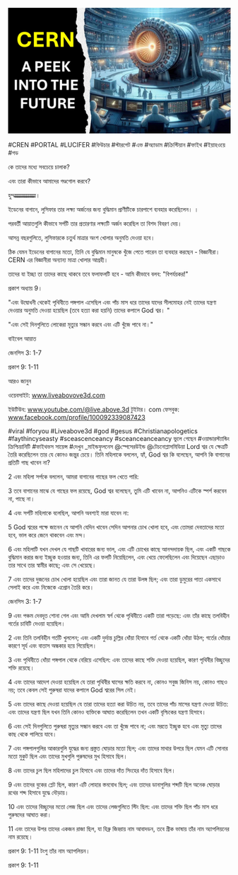 ![Video cover image](../cover.jpg "cover photo")

#CREN #PORTAL #LUCIFER #ফিউচার #স্টারগেট #এভ #অ্যাডাম #ক্রিস্টিয়ান #ফাইথ #ইয়াহওয়ে #গড

কে তাদের মধ্যে সবচেয়ে চালাক?

এবং তারা কীভাবে আমাদের গণ্ডগোল করবে?

হুম্ম্ম্ম্ম্ম্ম্ম্ম্ম্ম্ম্ম্ম্ম্ম্ম্ম্ম্ম্ম্ম্ম্ম।

ইডেনের বাগানে, লুসিফার তার লক্ষ্য অর্জনের জন্য বুদ্ধিমান প্রাণীটিকে চারপাশে ব্যবহার করেছিলেন। ।

পরবর্তী আয়াতগুলি কীভাবে সর্পটি তার প্রতারণার লক্ষ্যটি অর্জন করেছিল তা বিশদ বিবরণ দেয়।

আসন্ন বছরগুলিতে, লুসিফারকে চতুর্থ মাত্রার অংশ খোলার অনুমতি দেওয়া হবে।

ঠিক যেমন ইডেনের বাগানের মতো, তিনি যে বুদ্ধিমান মানুষকে খুঁজে পেতে পারেন তা ব্যবহার করছেন - বিজ্ঞানীরা। CERN এর বিজ্ঞানীরা অন্যান্য মাত্রা খোলার আগ্রহী।

তাদের যা ইচ্ছা তা তাদের কাছে থাকবে তবে ফলাফলটি হবে - আমি কীভাবে বলব: "বিপর্যয়কর!"

প্রকাশ অধ্যায় 9।

"এবং উদ্বোধনী থেকেই পৃথিবীতে পঙ্গপাল এসেছিল এবং পাঁচ মাস ধরে তাদের যাদের সীলমোহর নেই তাদের যন্ত্রণা দেওয়ার অনুমতি দেওয়া হয়েছিল (তবে হত্যা করা হয়নি) তাদের কপালে God শ্বর। "

"এবং সেই দিনগুলিতে লোকেরা মৃত্যুর সন্ধান করবে এবং এটি খুঁজে পাবে না।"

বাইবেল আয়াত

জেনসিস 3: 1-7

প্রকাশ 9: 1-11

আরও জানুন

ওয়েবসাইট: www.liveabovove3d.com

ইউটিউব: www.youtube.com/@live.above.3d টুইটার। com  ফেসবুক: www.facebook.com/profile/100092339087423

#viral #foryou #Liveabove3d #god #gesus #Christianapologetics #faythincyseasty #sceascenceancy #sceanceanceancy ভুলে গেছেন #ওয়ান্ডারস্ট্যান্ডিং ক্রিশ্চিয়ানিটি #ফাইথভস সায়েন্স #দেখুন _মাইন্ডফুলনেস @স্পেসেরউইন্ড @টেচনোপ্লাসমিডিয়া Lord শ্বর যে ক্ষেত্রটি তৈরি করেছিলেন তার যে কোনও জন্তুর চেয়ে। তিনি মহিলাকে বললেন, হ্যাঁ, God শ্বর কি বলেছেন, আপনি কি বাগানের প্রতিটি গাছ খাবেন না?

2 এবং মহিলা সর্পকে বললেন, আমরা বাগানের গাছের ফল খেতে পারি:

3 তবে বাগানের মাঝে যে গাছের ফল রয়েছে, God শ্বর বলেছেন, তুমি এটি খাবেন না, আপনিও এটিকে স্পর্শ করবেন না, পাছে না।

4 এবং সর্পটি মহিলাকে বলেছিল, আপনি অবশ্যই মারা যাবেন না:

5 God শ্বরের পক্ষে জানেন যে আপনি যেদিন খাবেন সেদিন আপনার চোখ খোলা হবে, এবং তোমরা দেবতাদের মতো হবে, ভাল করে জেনে থাকবেন এবং মন্দ।

6 এবং মহিলাটি যখন দেখল যে গাছটি খাবারের জন্য ভাল, এবং এটি চোখের কাছে আনন্দদায়ক ছিল, এবং একটি গাছকে বুদ্ধিমান করার জন্য ইচ্ছুক হওয়ার জন্য, তিনি এর ফলটি নিয়েছিলেন, এবং খেয়ে ফেলেছিলেন এবং দিয়েছেন এছাড়াও তার সাথে তার স্বামীর কাছে; এবং সে খেয়েছে।

7 এবং তাদের দুজনের চোখ খোলা হয়েছিল এবং তারা জানত যে তারা উলঙ্গ ছিল; এবং তারা ডুমুরের পাতা একসাথে সেলাই করে এবং নিজেকে এপ্রোন তৈরি করে।

জেনসিস 3: 1-7

9 এবং পঞ্চম দেবদূত শোনা গেল এবং আমি দেখলাম স্বর্গ থেকে পৃথিবীতে একটি তারা পড়েছে: এবং তাঁর কাছে তলবিহীন গর্তের চাবিটি দেওয়া হয়েছিল।

2 এবং তিনি তলবিহীন গর্তটি খুললেন; এবং একটি দুর্দান্ত চুল্লির ধোঁয়া হিসাবে গর্ত থেকে একটি ধোঁয়া উঠল; গর্তের ধোঁয়ার কারণে সূর্য এবং বাতাস অন্ধকার হয়ে গিয়েছিল।

3 এবং পৃথিবীতে ধোঁয়া পঙ্গপাল থেকে বেরিয়ে এসেছিল: এবং তাদের কাছে শক্তি দেওয়া হয়েছিল, কারণ পৃথিবীর বিচ্ছুদের শক্তি রয়েছে।

4 এবং তাদের আদেশ দেওয়া হয়েছিল যে তারা পৃথিবীর ঘাসের ক্ষতি করবে না, কোনও সবুজ জিনিস নয়, কোনও গাছও নয়; তবে কেবল সেই পুরুষরা যাদের কপালে God শ্বরের সিল নেই।

5 এবং তাদের কাছে দেওয়া হয়েছিল যে তারা তাদের হত্যা করা উচিত নয়, তবে তাদের পাঁচ মাসের যন্ত্রণা দেওয়া উচিত: এবং তাদের যন্ত্রণা ছিল যখন তিনি কোনও ব্যক্তিকে আঘাত করেছিলেন তখন একটি বৃশ্চিকের যন্ত্রণা হিসাবে।

6 এবং সেই দিনগুলিতে পুরুষরা মৃত্যুর সন্ধান করবে এবং তা খুঁজে পাবে না; এবং মরতে ইচ্ছুক হবে এবং মৃত্যু তাদের কাছ থেকে পালিয়ে যাবে।

7 এবং পঙ্গপালগুলির আকারগুলি যুদ্ধের জন্য প্রস্তুত ঘোড়ার মতো ছিল; এবং তাদের মাথার উপরে ছিল যেমন এটি সোনার মতো মুকুট ছিল এবং তাদের মুখগুলি পুরুষদের মুখ হিসাবে ছিল।

8 এবং তাদের চুল ছিল মহিলাদের চুল হিসাবে এবং তাদের দাঁত সিংহের দাঁত হিসাবে ছিল।

9 এবং তাদের বুকের প্লেট ছিল, কারণ এটি লোহার স্তনবোধ ছিল; এবং তাদের ডানাগুলির শব্দটি ছিল অনেক ঘোড়ার রথের শব্দ হিসাবে যুদ্ধে দৌড়ায়।

10 এবং তাদের বিচ্ছুদের মতো লেজ ছিল এবং তাদের লেজগুলিতে স্টিং ছিল: এবং তাদের শক্তি ছিল পাঁচ মাস ধরে পুরুষদের আঘাত করা।

11 এবং তাদের উপর তাদের একজন রাজা ছিল, যা হিব্রু জিহ্বায় নাম আবাদডন, তবে গ্রীক ভাষায় তাঁর নাম অ্যাপলিয়নের নাম রয়েছে।

প্রকাশ 9: 1-11 টংগু তাঁর নাম অ্যাপলিয়ন।

প্রকাশ 9: 1-11